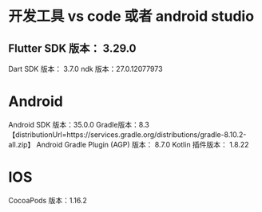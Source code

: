 # 开发工具 vs code 或者 android studio

## Flutter SDK 版本： 3.29.0
   Dart SDK 版本： 3.7.0
   ndk 版本：27.0.12077973

# Android
  Android SDK 版本：35.0.0
  Gradle版本：8.3 【distributionUrl=https\://services.gradle.org/distributions/gradle-8.10.2-all.zip】
  Android Gradle Plugin (AGP) 版本： 8.7.0
  Kotlin 插件版本： 1.8.22

# IOS
  CocoaPods 版本：1.16.2